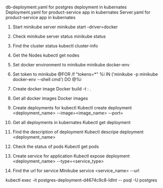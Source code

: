 db-deployment.yaml for postgres deployment in kubernates
Deployment.yaml for product-service app in kubernates
Server.yaml for product-service app in kubernates

1.	Start minikube server
minikube start –driver=docker
2.	Check minikube server status
minikube status
3.	Find the cluster status
kubectl cluster-info

4.	Get the Nodes
kubectl get nodes

5.	Set docker environment to minikube 
minikube docker-env

6.	Set token to minikube
@FOR /f "tokens=*" %i IN ('minikube -p minikube docker-env --shell cmd') DO @%i
7.	Create docker image
Docker build -t <imagename>:<tag> .

8.	Get all docker images
Docker images
9.	Create deployments for kubectl 
Kubectl create deployment <deployment_name> --image=<image_name> --port=<port>

10.	Get all deployments in kubernates
Kubectl get deployment

11.	Find the description of deployment
Kubectl descripe  deployment <deployment_name>


12.	Check the status of pods
Kubectl get pods

13.	Create service for application
Kubectl expose deployment <deployment_name> --type=<service_type>

14.	Find the url for service
Minikube service <service_name> --url



kubectl exec -it postgres-deployment-d4674c9c8-ldlnt -- psql -U postgres
